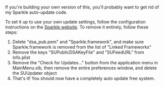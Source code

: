 If you're building your own version of this, you'll probably want to get rid of my Sparkle auto-update code.

To set it up to use your own update settings, follow the configuration instructions on the [Sparkle website](https://github.com/andymatuschak/Sparkle/wiki). To remove it entirely, follow these steps:
1. Delete "dsa_pub.pem" and "Sparkle.framework", and make sure Sparkle.framework is removed from the list of "Linked Frameworks"
2. Remove the keys "SUPublicDSAKeyFile" and "SUFeedURL" from Info.plist
3. Remove the "Check for Updates..." button from the application menu in MainMenu.xib, then remove the entire preferences window, and delete the SUUpdater object
4. That's it! You should now have a completely auto update free system.
